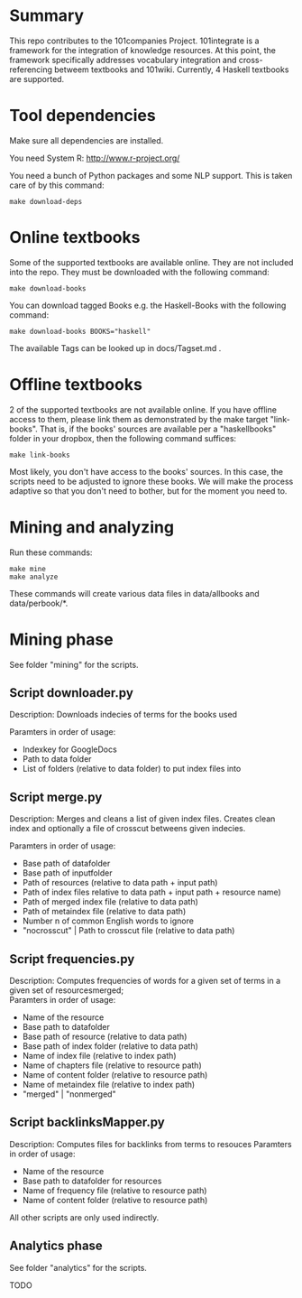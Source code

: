 # Summary

This repo contributes to the 101companies Project. 101integrate is a framework for the integration of knowledge resources. At this point, the framework specifically addresses vocabulary integration and cross-referencing betweem textbooks and 101wiki. Currently, 4 Haskell textbooks are supported.

# Tool dependencies

Make sure all dependencies are installed.

You need System R: http://www.r-project.org/

You need a bunch of Python packages and some NLP support. This is taken care of by this command:

    make download-deps

# Online textbooks

Some of the supported textbooks are available online. They are not included into the repo. They must be downloaded with the following command:

    make download-books

You can download tagged Books e.g. the Haskell-Books with the following command:

    make download-books BOOKS="haskell"

The available Tags can be looked up in docs/Tagset.md .

# Offline textbooks

2 of the supported textbooks are not available online. If you have offline access to them, please link them as demonstrated by the make target "link-books". That is, if the books' sources are available per a "haskellbooks" folder in your dropbox, then the following command suffices:

    make link-books

Most likely, you don't have access to the books' sources. In this case, the scripts need to be adjusted to ignore these books. We will make the process adaptive so that you don't need to bother, but for the moment you need to.

# Mining and analyzing

Run these commands:

    make mine
    make analyze

These commands will create various data files in data/allbooks and data/perbook/*.

# Mining phase

See folder "mining" for the scripts.

## Script downloader.py

Description: Downloads indecies of terms for the books used

Paramters in order of usage:
* Indexkey for GoogleDocs
* Path to data folder
* List of folders (relative to data folder) to put index files into

## Script merge.py

Description: Merges and cleans a list of given index files. Creates clean index and optionally a file of crosscut betweens given indecies.

Paramters in order of usage:
* Base path of datafolder
* Base path of inputfolder
* Path of resources (relative to data path + input path)
* Path of index files relative to data path + input path + resource name)
* Path of merged index file (relative to data path)
* Path of metaindex file (relative to data path)
* Number n of common English words to ignore
* "nocrosscut" | Path to crosscut file (relative to data path)

## Script frequencies.py

Description: Computes frequencies of words for a given set of terms in a given set of resourcesmerged; \
Paramters in order of usage:
* Name of the resource
* Base path to datafolder
* Base path of resource (relative to data path)
* Base path of index folder (relative to data path)
* Name of index file (relative to index path)
* Name of chapters file (relative to resource path)
* Name of content folder (relative to resource path)
* Name of metaindex file (relative to index path)
* "merged" | "nonmerged"

## Script backlinksMapper.py

Description: Computes files for backlinks from terms to resouces
Paramters in order of usage:
* Name of the resource
* Base path to datafolder for resources
* Name of frequency file (relative to resource path)
* Name of content folder (relative to resource path)

All other scripts are only used indirectly.

## Analytics phase

See folder "analytics" for the scripts.

TODO
